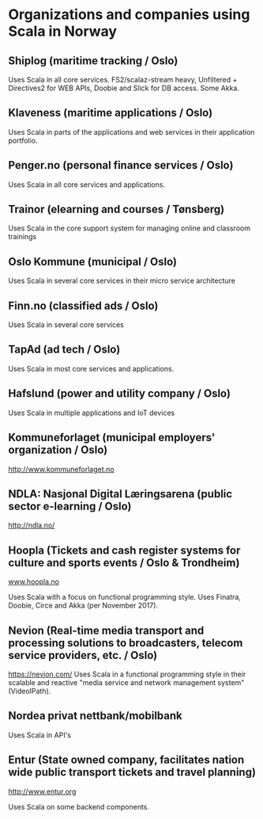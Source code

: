 # Organizations and companies using Scala in Norway

## Shiplog (maritime tracking / Oslo)
Uses Scala in all core services. FS2/scalaz-stream heavy, Unfiltered + Directives2 for WEB APIs, Doobie and Slick for DB access. Some Akka.

## Klaveness (maritime applications / Oslo) 
Uses Scala in parts of the applications and web services in their application portfolio. 

## Penger.no (personal finance services / Oslo)
Uses Scala in all core services and applications. 

## Trainor (elearning and courses / Tønsberg)
Uses Scala in the core support system for managing online and classroom trainings

## Oslo Kommune (municipal / Oslo)
Uses Scala in several core services in their micro service architecture

## Finn.no (classified ads / Oslo)
Uses Scala in several core services

## TapAd (ad tech / Oslo)
Uses Scala in most core services and applications.

## Hafslund (power and utility company / Oslo)
Uses Scala in multiple applications and IoT devices

## Kommuneforlaget (municipal employers' organization / Oslo)
http://www.kommuneforlaget.no

## NDLA: Nasjonal Digital Læringsarena (public sector e-learning / Oslo)
http://ndla.no/

## Hoopla (Tickets and cash register systems for culture and sports events / Oslo & Trondheim)
www.hoopla.no

Uses Scala with a focus on functional programming style. Uses Finatra, Doobie, Circe and Akka (per November 2017).

## Nevion (Real-time media transport and processing solutions to broadcasters, telecom service providers, etc. / Oslo)
https://nevion.com/
Uses Scala in a functional programming style in their scalable and reactive "media service and network management system" (VideoIPath).

## Nordea privat nettbank/mobilbank
Uses Scala in API's

## Entur (State owned company, facilitates nation wide public transport tickets and travel planning)
http://www.entur.org

Uses Scala on some backend components.